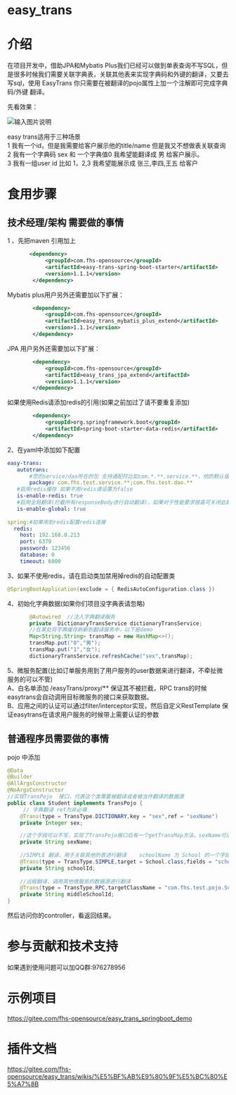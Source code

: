 # easy_trans

# 介绍

在项目开发中，借助JPA和Mybatis Plus我们已经可以做到单表查询不写SQL，但是很多时候我们需要关联字典表，关联其他表来实现字典码和外键的翻译，又要去写sql，使用 EasyTrans 你只需要在被翻译的pojo属性上加一个注解即可完成字典码/外键 翻译。

先看效果：    

![输入图片说明](https://images.gitee.com/uploads/images/2021/0923/192412_492187e6_339743.png "微信截图_20210923192348.png")

easy trans适用于三种场景   
1   我有一个id，但是我需要给客户展示他的title/name  但是我又不想做表关联查询   
2   我有一个字典码 sex  和 一个字典值0  我希望能翻译成   男  给客户展示。   
3   我有一组user id 比如 1，2,3  我希望能展示成 张三,李四,王五 给客户   

# 食用步骤
## 技术经理/架构 需要做的事情
1 、先把maven 引用加上
``` xml
       <dependency>
            <groupId>com.fhs-opensource</groupId>
            <artifactId>easy-trans-spring-boot-starter</artifactId>
            <version>1.1.1</version>
        </dependency>
```
   Mybatis plus用户另外还需要加以下扩展：
``` xml
        <dependency>
            <groupId>com.fhs-opensource</groupId>
            <artifactId>easy_trans_mybatis_plus_extend</artifactId>
            <version>1.1.1</version>
        </dependency>
```
  JPA 用户另外还需要加以下扩展：
``` xml
        <dependency>
            <groupId>com.fhs-opensource</groupId>
            <artifactId>easy_trans_jpa_extend</artifactId>
            <version>1.1.1</version>
        </dependency>
```
 如果使用Redis请添加redis的引用(如果之前加过了请不要重复添加)
``` xml
        <dependency>
            <groupId>org.springframework.boot</groupId>
            <artifactId>spring-boot-starter-data-redis</artifactId>
        </dependency>
```
2、在yaml中添加如下配置
``` YAML
easy-trans:
   autotrans:
       #您的service/dao所在的包 支持通配符比如com.*.**.service.**，他的默认值是com.*.*.service.impl
       package: com.fhs.test.service.**;com.fhs.test.dao.** 
   #启用redis缓存 如果不用redis请设置为false
   is-enable-redis: true 
   #启用全局翻译(拦截所有responseBody进行自动翻译)，如果对于性能要求很高可关闭此配置
   is-enable-global: true 
  
spring:#如果用到redis配置redis连接
  redis:
    host: 192.168.0.213
    port: 6379
    password: 123456
    database: 0
    timeout: 6000
```
3、如果不使用redis，请在启动类加禁用掉redis的自动配置类
``` java
@SpringBootApplication(exclude = { RedisAutoConfiguration.class })
```
4、初始化字典数据(如果你们项目没字典表请忽略)
 ``` java
        @Autowired  //注入字典翻译服务
        private  DictionaryTransService dictionaryTransService;
	    //在某处将字典缓存刷新到翻译服务中，以下是demo
	    Map<String,String> transMap = new HashMap<>();
        transMap.put("0","男");
        transMap.put("1","女");
        dictionaryTransService.refreshCache("sex",transMap);
```  
5、微服务配置(比如订单服务用到了用户服务的user数据来进行翻译，不牵扯微服务的可以不管)   
 A、白名单添加  /easyTrans/proxy/**   保证其不被拦截，RPC trans的时候easytrans会自动调用目标微服务的接口来获取数据。   
 B、应用之间的认证可以通过filter/interceptor实现，然后自定义RestTemplate 保证easytrans在请求用户服务的时候带上需要认证的参数


## 普通程序员需要做的事情
pojo 中添加
``` java   
@Data
@Builder
@AllArgsConstructor
@NoArgsConstructor
//实现TransPojo  接口，代表这个类需要被翻译或者被当作翻译的数据源
public class Student implements TransPojo {
     // 字典翻译 ref为非必填
    @Trans(type = TransType.DICTIONARY,key = "sex",ref = "sexName")
    private Integer sex;

    //这个字段可以不写，实现了TransPojo接口后有一个getTransMap方法，sexName可以让前端去transMap取
    private String sexName;
    
    //SIMPLE 翻译，用于关联其他的表进行翻译    schoolName 为 School 的一个字段
    @Trans(type = TransType.SIMPLE,target = School.class,fields = "schoolName")
    private String schoolId;
	
	//远程翻译，调用其他微服务的数据源进行翻译
	@Trans(type = TransType.RPC,targetClassName = "com.fhs.test.pojo.School",fields = "schoolName",serviceName = "easyTrans",alias = "middle")
    private String middleSchoolId;
}
```
然后访问你的controller，看返回结果。



# 参与贡献和技术支持

 如果遇到使用问题可以加QQ群:976278956

# 示例项目

https://gitee.com/fhs-opensource/easy_trans_springboot_demo

# 插件文档

https://gitee.com/fhs-opensource/easy_trans/wikis/%E5%BF%AB%E9%80%9F%E5%BC%80%E5%A7%8B
